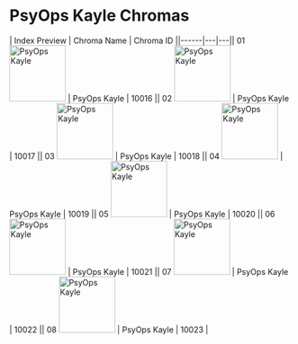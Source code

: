 # PsyOps Kayle Chromas

| Index  Preview | Chroma Name | Chroma ID ||------|---|---|| 01  <img src='https://raw.communitydragon.org/latest/plugins/rcp-be-lol-game-data/global/default/v1/champion-chroma-images/10/10016.png' alt='PsyOps Kayle' width='100'> | PsyOps Kayle | 10016 || 02  <img src='https://raw.communitydragon.org/latest/plugins/rcp-be-lol-game-data/global/default/v1/champion-chroma-images/10/10017.png' alt='PsyOps Kayle' width='100'> | PsyOps Kayle | 10017 || 03  <img src='https://raw.communitydragon.org/latest/plugins/rcp-be-lol-game-data/global/default/v1/champion-chroma-images/10/10018.png' alt='PsyOps Kayle' width='100'> | PsyOps Kayle | 10018 || 04  <img src='https://raw.communitydragon.org/latest/plugins/rcp-be-lol-game-data/global/default/v1/champion-chroma-images/10/10019.png' alt='PsyOps Kayle' width='100'> | PsyOps Kayle | 10019 || 05  <img src='https://raw.communitydragon.org/latest/plugins/rcp-be-lol-game-data/global/default/v1/champion-chroma-images/10/10020.png' alt='PsyOps Kayle' width='100'> | PsyOps Kayle | 10020 || 06  <img src='https://raw.communitydragon.org/latest/plugins/rcp-be-lol-game-data/global/default/v1/champion-chroma-images/10/10021.png' alt='PsyOps Kayle' width='100'> | PsyOps Kayle | 10021 || 07  <img src='https://raw.communitydragon.org/latest/plugins/rcp-be-lol-game-data/global/default/v1/champion-chroma-images/10/10022.png' alt='PsyOps Kayle' width='100'> | PsyOps Kayle | 10022 || 08  <img src='https://raw.communitydragon.org/latest/plugins/rcp-be-lol-game-data/global/default/v1/champion-chroma-images/10/10023.png' alt='PsyOps Kayle' width='100'> | PsyOps Kayle | 10023 |